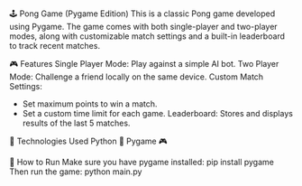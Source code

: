 🕹️ Pong Game (Pygame Edition)
This is a classic Pong game developed using Pygame. The game comes with both single-player and two-player modes, along with customizable match settings and a built-in leaderboard to track recent matches.

🎮 Features
Single Player Mode: Play against a simple AI bot.
Two Player Mode: Challenge a friend locally on the same device.
Custom Match Settings:
  + Set maximum points to win a match.
  + Set a custom time limit for each game.
Leaderboard: Stores and displays results of the last 5 matches.

🔧 Technologies Used
Python 🐍
Pygame 🎮

🚀 How to Run
Make sure you have pygame installed: pip install pygame
Then run the game: python main.py

